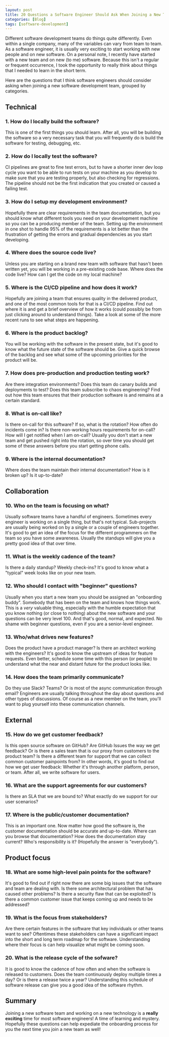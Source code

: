 ```yaml
---
layout: post
title: 20 Questions a Software Engineer Should Ask When Joining a New Team
categories: [Blog]
tags: [software-development]
---
```


Different software development teams do things quite differently. Even within a single company, many of the variables can vary from team to team. As a software engineer, it is usually very exciting to start working with new people and on new software. On a personal note, I recently have started with a new team and on new (to me) software. Because this isn't a regular or frequent occurrence, I took the opportunity to really think about things that I needed to learn in the short term.

Here are the questions that I think software engineers should consider asking when joining a new software development team, grouped by categories.

## Technical

### 1. How do I locally build the software?

This is one of the first things you should learn. After all, you will be building the software so a very necessary task that you will frequently do is build the software for testing, debugging, etc.

### 2. How do I locally test the software?

CI pipelines are great to fine test errors, but to have a shorter inner dev loop cycle you want to be able to run tests on your machine as you develop to make sure that you are testing properly, but also checking for regressions. The pipeline should not be the first indication that you created or caused a failing test.

### 3. How do I setup my development environment?

Hopefully there are clear requirements in the team documentation, but you should know what different tools you need on your development machine so you can be a producing member of the team. Setting up the environment in one shot to handle 95% of the requirements is a lot better than the frustration of getting the errors and gradual dependencies as you start developing.

### 4. Where does the source code live?

Unless you are starting on a brand new team with software that hasn't been written yet, you will be working in a pre-existing code base. Where does the code live? How can I get the code on my local machine?

### 5. Where is the CI/CD pipeline and how does it work?

Hopefully are joining a team that ensures quality in the delivered product, and one of the most common tools for that is a CI/CD pipeline. Find out where it is and get a brief overview of how it works (could possibly be from just clicking around to understand things). Take a look at some of the more recent runs to see what steps are happening.

### 6. Where is the product backlog?

You will be working with the software in the present state, but it's good to know what the future state of the software should be. Give a quick browse of the backlog and see what some of the upcoming priorities for the product will be.

### 7. How does pre-production and production testing work?

Are there integration environments? Does this team do canary builds and deployments to test? Does this team subscribe to chaos engineering? Find out how this team ensures that their production software is and remains at a certain standard.

### 8. What is on-call like?

Is there on-call for this software? If so, what is the rotation? How often do incidents come in? Is there non-working hours requirements for on-call? How will I get notified when I am on-call? Usually you don't start a new team and get pushed right into the rotation, so over time you should get some of these answers before you start getting phone calls.

### 9. Where is the internal documentation?

Where does the team maintain their internal documentation? How is it broken up? Is it up-to-date?

## Collaboration

### 10. Who on the team is focusing on what?

Usually software teams have a handful of engineers. Sometimes every engineer is working on a single thing, but that's not typical. Sub-projects are usually being worked on by a single or a couple of engineers together. It's good to get an idea of the focus for the different programmers on the team so you have some awareness. Usually the standups will give you a pretty good idea of that over time.

### 11. What is the weekly cadence of the team?

Is there a daily standup? Weekly check-ins? It's good to know what a "typical" week looks like on your new team.

### 12. Who should I contact with "beginner" questions?

Usually when you start a new team you should be assigned an "onboarding buddy". Somebody that has been on the team and knows how things work. This is a *very* valuable thing, especially with the humble expectation that you know nothing (or close to nothing) about the new software and your questions can be very level 100. And that's good, normal, and expected. No shame with beginner questions, even if you are a senior-level engineer.

### 13. Who/what drives new features?

Does the product have a product manager? Is there an architect working with the engineers? It's good to know the upstream of ideas for feature requests. Even better, schedule some time with this person (or people) to understand what the near and distant future for the product looks like.

### 14. How does the team primarily communicate?

Do they use Slack? Teams? Or is most of the async communication through email? Engineers are usually talking throughout the day about questions and other types of discussions. Of course as a new member on the team, you'll want to plug yourself into these communication channels.

## External

### 15. How do we get customer feedback?

Is this open source software on GitHub? Are GitHub Issues the way we get feedback? Or is there a sales team that is our proxy from customers to the product team? Is there a different team for support that we can collect common customer painpoints from? In other words, it's good to find out how we get user feedback: Whether it's through another platform, person, or team. After all, we write software for users.

### 16. What are the support agreements for our customers?

Is there an SLA that we are bound to? What exactly do we support for our user scenarios?

### 17. Where is the public/customer documentation?

This is an important one. Now matter how good the software is, the customer documentation should be accurate and up-to-date. Where can you browse that documentation? How does the documentation stay current? Who's responsibility is it? (Hopefully the answer is "everybody").

## Product focus

### 18. What are some high-level pain points for the software?

It's good to find out if right now there are some big issues that the software and team are dealing with. Is there some architectural problem that has caused other problems? Is there a security flaw that can be exploited? Is there a common customer issue that keeps coming up and needs to be addressed?

### 19. What is the focus from stakeholders?

Are there certain features in the software that key individuals or other teams want to see? Oftentimes these stakeholders can have a significant impact into the short and long term roadmap for the software. Understanding where their focus is can help visualize what might be coming soon.

### 20. What is the release cycle of the sofware?

It is good to know the cadence of how often and when the software is released to customers. Does the team continuously deploy multiple times a day? Or is there a release twice a year? Understanding this schedule of software release can give you a good idea of the software rhythm.

## Summary

Joining a new software team and working on a new technology is a **really exciting** time for most software engineers! A time of learning and mystery. Hopefully these questions can help expediate the onboarding process for you the next time you join a new team as well!
